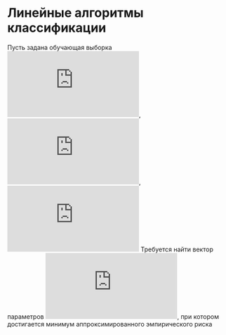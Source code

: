 # Линейные	алгоритмы	классификации

Пусть задана обучающая выборка ![](https://latex.codecogs.com/svg.latex?%5Clarge%20X%5El%3D%7B%28x_i%2Cy_i%29%7D%5El_%7Bi%3D1%7D), ![](https://latex.codecogs.com/svg.latex?%5Clarge%20x_i%5Cin%20R%5En), ![](https://latex.codecogs.com/svg.latex?%5Clarge%20y_i%5Cin%20%5C%7B&plus;1%2C%20-1%5C%7D)
Требуется найти вектор параметров ![](https://latex.codecogs.com/svg.latex?%5Clarge%20w%5Cin%20R%5En), при котором достигается
минимум аппроксимированного эмпирического риска

